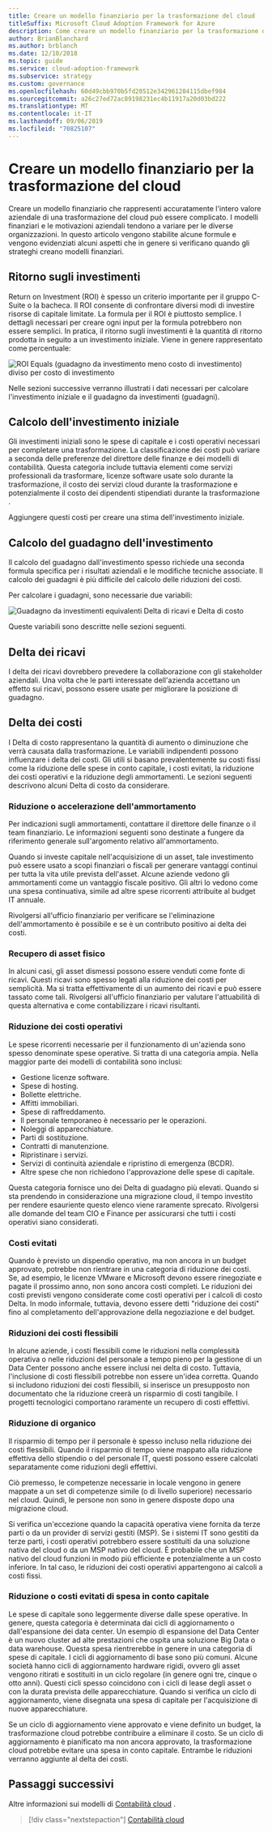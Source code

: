 ```yaml
---
title: Creare un modello finanziario per la trasformazione del cloud
titleSuffix: Microsoft Cloud Adoption Framework for Azure
description: Come creare un modello finanziario per la trasformazione del cloud.
author: BrianBlanchard
ms.author: brblanch
ms.date: 12/10/2018
ms.topic: guide
ms.service: cloud-adoption-framework
ms.subservice: strategy
ms.custom: governance
ms.openlocfilehash: 60d49cbb970b5fd20512e342961284115dbef984
ms.sourcegitcommit: a26c27ed72ac89198231ec4b11917a20d03bd222
ms.translationtype: MT
ms.contentlocale: it-IT
ms.lasthandoff: 09/06/2019
ms.locfileid: "70825107"
---
```

# <a name="create-a-financial-model-for-cloud-transformation"></a>Creare un modello finanziario per la trasformazione del cloud

Creare un modello finanziario che rappresenti accuratamente l'intero valore aziendale di una trasformazione del cloud può essere complicato. I modelli finanziari e le motivazioni aziendali tendono a variare per le diverse organizzazioni. In questo articolo vengono stabilite alcune formule e vengono evidenziati alcuni aspetti che in genere si verificano quando gli strateghi creano modelli finanziari.

## <a name="return-on-investment"></a>Ritorno sugli investimenti

Return on Investment (ROI) è spesso un criterio importante per il gruppo C-Suite o la bacheca. Il ROI consente di confrontare diversi modi di investire risorse di capitale limitate. La formula per il ROI è piuttosto semplice. I dettagli necessari per creare ogni input per la formula potrebbero non essere semplici. In pratica, il ritorno sugli investimenti è la quantità di ritorno prodotta in seguito a un investimento iniziale. Viene in genere rappresentato come percentuale:

![ROI Equals (guadagno da investimento meno costo di investimento) diviso per costo di investimento](../_images/formula-roi.png)

Nelle sezioni successive verranno illustrati i dati necessari per calcolare l'investimento iniziale e il guadagno da investimenti (guadagni).

## <a name="calculating-initial-investment"></a>Calcolo dell'investimento iniziale

Gli investimenti iniziali sono le spese di capitale e i costi operativi necessari per completare una trasformazione. La classificazione dei costi può variare a seconda delle preferenze del direttore delle finanze e dei modelli di contabilità. Questa categoria include tuttavia elementi come servizi professionali da trasformare, licenze software usate solo durante la trasformazione, il costo dei servizi cloud durante la trasformazione e potenzialmente il costo dei dipendenti stipendiati durante la trasformazione .

Aggiungere questi costi per creare una stima dell'investimento iniziale.

## <a name="calculating-the-gain-from-investment"></a>Calcolo del guadagno dell'investimento

Il calcolo del guadagno dall'investimento spesso richiede una seconda formula specifica per i risultati aziendali e le modifiche tecniche associate. Il calcolo dei guadagni è più difficile del calcolo delle riduzioni dei costi.

Per calcolare i guadagni, sono necessarie due variabili:

![Guadagno da investimenti equivalenti Delta di ricavi e Delta di costo](../_images/formula-gain-from-investment.png)

Queste variabili sono descritte nelle sezioni seguenti.

## <a name="revenue-deltas"></a>Delta dei ricavi

I delta dei ricavi dovrebbero prevedere la collaborazione con gli stakeholder aziendali. Una volta che le parti interessate dell'azienda accettano un effetto sui ricavi, possono essere usate per migliorare la posizione di guadagno.

## <a name="cost-deltas"></a>Delta dei costi

I Delta di costo rappresentano la quantità di aumento o diminuzione che verrà causata dalla trasformazione. Le variabili indipendenti possono influenzare i delta dei costi. Gli utili si basano prevalentemente su costi fissi come la riduzione delle spese in conto capitale, i costi evitati, la riduzione dei costi operativi e la riduzione degli ammortamenti. Le sezioni seguenti descrivono alcuni Delta di costo da considerare.

### <a name="depreciation-reduction-or-acceleration"></a>Riduzione o accelerazione dell'ammortamento

Per indicazioni sugli ammortamenti, contattare il direttore delle finanze o il team finanziario. Le informazioni seguenti sono destinate a fungere da riferimento generale sull'argomento relativo all'ammortamento.

Quando si investe capitale nell'acquisizione di un asset, tale investimento può essere usato a scopi finanziari o fiscali per generare vantaggi continui per tutta la vita utile prevista dell'asset. Alcune aziende vedono gli ammortamenti come un vantaggio fiscale positivo. Gli altri lo vedono come una spesa continuativa, simile ad altre spese ricorrenti attribuite al budget IT annuale.

Rivolgersi all'ufficio finanziario per verificare se l'eliminazione dell'ammortamento è possibile e se è un contributo positivo ai delta dei costi.

### <a name="physical-asset-recovery"></a>Recupero di asset fisico

In alcuni casi, gli asset dismessi possono essere venduti come fonte di ricavi. Questi ricavi sono spesso legati alla riduzione dei costi per semplicità. Ma si tratta effettivamente di un aumento dei ricavi e può essere tassato come tali. Rivolgersi all'ufficio finanziario per valutare l'attuabilità di questa alternativa e come contabilizzare i ricavi risultanti.

### <a name="operational-cost-reductions"></a>Riduzione dei costi operativi

Le spese ricorrenti necessarie per il funzionamento di un'azienda sono spesso denominate spese operative. Si tratta di una categoria ampia. Nella maggior parte dei modelli di contabilità sono inclusi:

- Gestione licenze software.
- Spese di hosting.
- Bollette elettriche.
- Affitti immobiliari.
- Spese di raffreddamento.
- Il personale temporaneo è necessario per le operazioni.
- Noleggi di apparecchiature.
- Parti di sostituzione.
- Contratti di manutenzione.
- Ripristinare i servizi.
- Servizi di continuità aziendale e ripristino di emergenza (BCDR).
- Altre spese che non richiedono l'approvazione delle spese di capitale.

Questa categoria fornisce uno dei Delta di guadagno più elevati. Quando si sta prendendo in considerazione una migrazione cloud, il tempo investito per rendere esauriente questo elenco viene raramente sprecato. Rivolgersi alle domande del team CIO e Finance per assicurarsi che tutti i costi operativi siano considerati.

### <a name="cost-avoidance"></a>Costi evitati

Quando è previsto un dispendio operativo, ma non ancora in un budget approvato, potrebbe non rientrare in una categoria di riduzione dei costi. Se, ad esempio, le licenze VMware e Microsoft devono essere rinegoziate e pagate il prossimo anno, non sono ancora costi completi. Le riduzioni dei costi previsti vengono considerate come costi operativi per i calcoli di costo Delta. In modo informale, tuttavia, devono essere detti "riduzione dei costi" fino al completamento dell'approvazione della negoziazione e del budget.

### <a name="soft-cost-reductions"></a>Riduzioni dei costi flessibili

In alcune aziende, i costi flessibili come le riduzioni nella complessità operativa o nelle riduzioni del personale a tempo pieno per la gestione di un Data Center possono anche essere inclusi nei delta di costo. Tuttavia, l'inclusione di costi flessibili potrebbe non essere un'idea corretta. Quando si includono riduzioni dei costi flessibili, si inserisce un presupposto non documentato che la riduzione creerà un risparmio di costi tangibile. I progetti tecnologici comportano raramente un recupero di costi effettivi.

### <a name="headcount-reductions"></a>Riduzione di organico

Il risparmio di tempo per il personale è spesso incluso nella riduzione dei costi flessibili. Quando il risparmio di tempo viene mappato alla riduzione effettiva dello stipendio o del personale IT, questi possono essere calcolati separatamente come riduzioni degli effettivi.

Ciò premesso, le competenze necessarie in locale vengono in genere mappate a un set di competenze simile (o di livello superiore) necessario nel cloud. Quindi, le persone non sono in genere disposte dopo una migrazione cloud.

Si verifica un'eccezione quando la capacità operativa viene fornita da terze parti o da un provider di servizi gestiti (MSP). Se i sistemi IT sono gestiti da terze parti, i costi operativi potrebbero essere sostituiti da una soluzione nativa del cloud o da un MSP nativo del cloud. È probabile che un MSP nativo del cloud funzioni in modo più efficiente e potenzialmente a un costo inferiore. In tal caso, le riduzioni dei costi operativi appartengono ai calcoli a costi fissi.

### <a name="capital-expense-reductions-or-avoidance"></a>Riduzione o costi evitati di spesa in conto capitale

Le spese di capitale sono leggermente diverse dalle spese operative. In genere, questa categoria è determinata dai cicli di aggiornamento o dall'espansione dei data center. Un esempio di espansione del Data Center è un nuovo cluster ad alte prestazioni che ospita una soluzione Big Data o data warehouse. Questa spesa rientrerebbe in genere in una categoria di spese di capitale. I cicli di aggiornamento di base sono più comuni. Alcune società hanno cicli di aggiornamento hardware rigidi, ovvero gli asset vengono ritirati e sostituiti in un ciclo regolare (in genere ogni tre, cinque o otto anni). Questi cicli spesso coincidono con i cicli di lease degli asset o con la durata prevista delle apparecchiature. Quando si verifica un ciclo di aggiornamento, viene disegnata una spesa di capitale per l'acquisizione di nuove apparecchiature.

Se un ciclo di aggiornamento viene approvato e viene definito un budget, la trasformazione cloud potrebbe contribuire a eliminare il costo. Se un ciclo di aggiornamento è pianificato ma non ancora approvato, la trasformazione cloud potrebbe evitare una spesa in conto capitale. Entrambe le riduzioni verranno aggiunte al delta dei costi.

## <a name="next-steps"></a>Passaggi successivi

Altre informazioni sui modelli di [Contabilità cloud](./cloud-accounting.md) .

> [!div class="nextstepaction"]
> [Contabilità cloud](./cloud-accounting.md)
